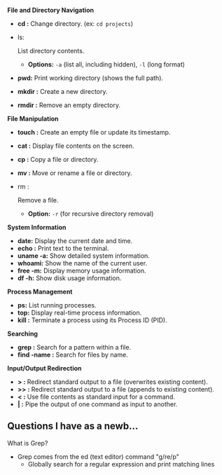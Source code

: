 **File and Directory Navigation**

- **cd <directory>:** Change directory. (ex: `cd projects`)

- ls:

   List directory contents.

  - **Options:** `-a` (list all, including hidden), `-l` (long format)

- **pwd:** Print working directory (shows the full path).

- **mkdir <directory>:** Create a new directory.

- **rmdir <directory>:** Remove an empty directory.

**File Manipulation**

- **touch <file>:** Create an empty file or update its timestamp.

- **cat <file>:** Display file contents on the screen.

- **cp <source> <destination>:** Copy a file or directory.

- **mv <source> <destination>:** Move or rename a file or directory.

- rm <file>:

   Remove a file.

  - **Option:** `-r` (for recursive directory removal)

**System Information**

- **date:** Display the current date and time.
- **echo <text>:** Print text to the terminal.
- **uname -a:** Show detailed system information.
- **whoami:** Show the name of the current user.
- **free -m:** Display memory usage information.
- **df -h:** Show disk usage information.

**Process Management**

- **ps:** List running processes.
- **top:** Display real-time process information.
- **kill <PID>:** Terminate a process using its Process ID (PID).

**Searching**

- **grep <pattern> <file>:** Search for a pattern within a file.
- **find <directory> -name <filename>:** Search for files by name.

**Input/Output Redirection**

- **> <file>:** Redirect standard output to a file (overwrites existing content).
- **>> <file>:** Redirect standard output to a file (appends to existing content).
- **< <file>:** Use file contents as standard input for a command.
- **| <command>:** Pipe the output of one command as input to another.

## Questions I have as a newb...

What is Grep?

- Grep comes from the ed (text editor) command "g/re/p"
  - Globally search for a regular expression and print matching lines